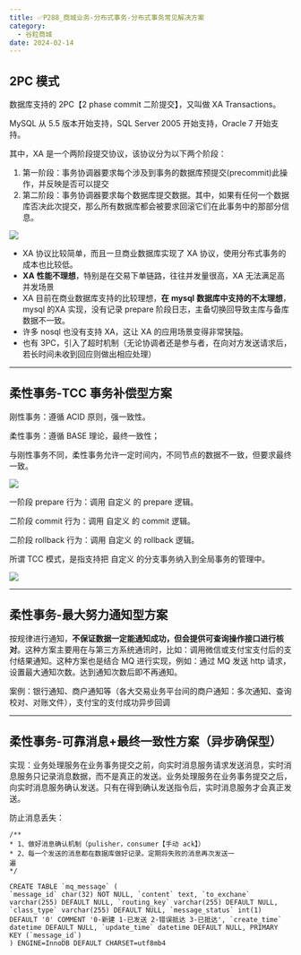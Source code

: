 ```yaml
---
title: ✅P288_商城业务-分布式事务-分布式事务常见解决方案
category:
  - 谷粒商城
date: 2024-02-14
---
```


<!-- more -->

## 2PC 模式

数据库支持的 2PC【2 phase commit 二阶提交】，又叫做 XA Transactions。

MySQL 从 5.5 版本开始支持，SQL Server 2005 开始支持，Oracle 7 开始支持。

其中，XA 是一个两阶段提交协议，该协议分为以下两个阶段：

1. 第一阶段：事务协调器要求每个涉及到事务的数据库预提交(precommit)此操作，并反映是否可以提交
2. 第二阶段：事务协调器要求每个数据库提交数据。其中，如果有任何一个数据库否决此次提交，那么所有数据库都会被要求回滚它们在此事务中的那部分信息。

![](https://cfmall-hello.oss-cn-beijing.aliyuncs.com/img/202401/10f561ffc006f32c293428b34fdb94f8.png#id=A78IT&originHeight=403&originWidth=550&originalType=binary&ratio=1&rotation=0&showTitle=false&status=done&style=none&title=)

- XA 协议比较简单，而且一旦商业数据库实现了 XA 协议，使用分布式事务的成本也比较低。
- **XA** **性能不理想**，特别是在交易下单链路，往往并发量很高，XA 无法满足高并发场景
- XA 目前在商业数据库支持的比较理想，**在** **mysql** **数据库中支持的不太理想**，mysql 的XA 实现，没有记录 prepare 阶段日志，主备切换回导致主库与备库数据不一致。
- 许多 nosql 也没有支持 XA，这让 XA 的应用场景变得非常狭隘。
- 也有 3PC，引入了超时机制（无论协调者还是参与者，在向对方发送请求后，若长时间未收到回应则做出相应处理）

---

## 柔性事务-TCC 事务补偿型方案

刚性事务：遵循 ACID 原则，强一致性。

柔性事务：遵循 BASE 理论，最终一致性；

与刚性事务不同，柔性事务允许一定时间内，不同节点的数据不一致，但要求最终一致。

![](https://cfmall-hello.oss-cn-beijing.aliyuncs.com/img/202401/b49b5fc707d4c84446fe1af965e2f415.png#id=NMaWX&originHeight=442&originWidth=581&originalType=binary&ratio=1&rotation=0&showTitle=false&status=done&style=none&title=)

一阶段 prepare 行为：调用 自定义 的 prepare 逻辑。

二阶段 commit 行为：调用 自定义 的 commit 逻辑。

二阶段 rollback 行为：调用 自定义 的 rollback 逻辑。

所谓 TCC 模式，是指支持把 自定义 的分支事务纳入到全局事务的管理中。

![](https://cfmall-hello.oss-cn-beijing.aliyuncs.com/img/202401/129ff42c242495e753bfecf0f401c2e6.png#id=Rb3yF&originHeight=401&originWidth=840&originalType=binary&ratio=1&rotation=0&showTitle=false&status=done&style=none&title=)

---

## 柔性事务-最大努力通知型方案

按规律进行通知，**不保证数据一定能通知成功，但会提供可查询操作接口进行核对**。这种方案主要用在与第三方系统通讯时，比如：调用微信或支付宝支付后的支付结果通知。这种方案也是结合 MQ 进行实现，例如：通过 MQ 发送 http 请求，设置最大通知次数。达到通知次数后即不再通知。

案例：银行通知、商户通知等（各大交易业务平台间的商户通知：多次通知、查询校对、对账文件），支付宝的支付成功异步回调

---

## 柔性事务-可靠消息+最终一致性方案（异步确保型）

实现：业务处理服务在业务事务提交之前，向实时消息服务请求发送消息，实时消息服务只记录消息数据，而不是真正的发送。业务处理服务在业务事务提交之后，向实时消息服务确认发送。只有在得到确认发送指令后，实时消息服务才会真正发送。

防止消息丢失：

```
/**
* 1、做好消息确认机制（pulisher，consumer【手动 ack】）
* 2、每一个发送的消息都在数据库做好记录。定期将失败的消息再次发送一
遍
*/

CREATE TABLE `mq_message` (
`message_id` char(32) NOT NULL, `content` text, `to_exchane` varchar(255) DEFAULT NULL, `routing_key` varchar(255) DEFAULT NULL, `class_type` varchar(255) DEFAULT NULL, `message_status` int(1) DEFAULT '0' COMMENT '0-新建 1-已发送 2-错误抵达 3-已抵达', `create_time` datetime DEFAULT NULL, `update_time` datetime DEFAULT NULL, PRIMARY KEY (`message_id`)
) ENGINE=InnoDB DEFAULT CHARSET=utf8mb4
```
